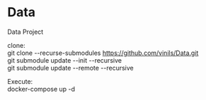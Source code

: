 # Data
Data Project

clone:  
git clone --recurse-submodules https://github.com/vinils/Data.git  
git submodule update --init --recursive  
git submodule update --remote --recursive  
  
Execute:  
docker-compose up -d
